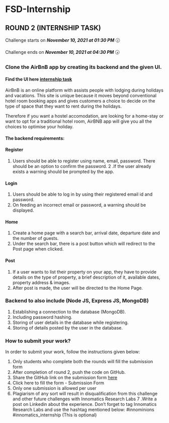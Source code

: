# FSD-Internship
## ROUND 2 (INTERNSHIP TASK)

Challenge starts on ***November 10, 2021 at 01:30 PM*** 🕜

Challenge ends on ***November 10, 2021 at 04:30 PM*** 🕟

### Clone the AirBnB app by creating its backend and the given UI.

#### Find the UI here [internship task](http://github.com)

AirBnB is an online platform with assists people with lodging during holidays and vacations. This site is unique because it moves beyond conventional hotel room booking apps and gives customers a choice to decide on the type of space that they want to rent during the holidays.

Therefore if you want a hostel accomodation, are looking for a home-stay or want to opt for a traditional hotel room, AirBNB app will give you all the choices to optimise your holiday.

#### The backend requirements:

#### Register
1. Users should be able to register using name, email, password. There should be an option to confirm the password.
2 .If the user already exists a warning should be prompted by the app.
#### Login
1. Users should be able to log in by using their registered email id and password.
2. On feeding an incorrect email or password, a warning should be displayed.
#### Home
1. Create a home page with a search bar, arrival date, departure date and the number of guests.
2. Under the search bar, there is a post button which will redirect to the Post page when clicked.
#### Post
1. If a user wants to list their property on your app, they have to provide details on the type of property, a brief description of it, available dates, property address & images.
2. After post is made, the user will be directed to the Home Page.
### Backend to also include (Node JS, Express JS, MongoDB)
1. Establishing a connection to the database (MongoDB).
2. Including password hashing.
3. Storing of user details in the database while registering.
4. Storing of details posted by the user in the database. 
### How to submit your work?
In order to submit your work, follow the instructions given below:
1. Only students who complete both the rounds will fill the submission form
2. After completion of round 2, push the code on GitHub.
3. Share the GitHub link on the submission form [here](https://docs.google.com/forms/d/e/1FAIpQLSdexWw8PGcTZEtLJGZfiB8QHSU2WVDu1EbX8QQjQA1u7AaP3Q/viewform?usp=sf_link)
4. Click here to fill the form - Submission Form
5. Only one submission is allowed per user
6. Plagiarism of any sort will result in disqualification from this challenge and other future challenges with Innomatics Research Labs
7 .Write a post on Linkedin about the experience. Don’t forget to tag Innomatics Research Labs and use the hashtag mentioned below: #innominions    #innomatics_internship (This is optional)
